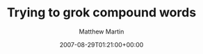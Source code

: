 ---
title: 'Trying to grok compound words'
posts: 15
hash: 't851'
author: 'Matthew Martin'
date: 2007-08-29T01:21:00+00:00
sources:
  - http://forums.tokipona.org/viewtopic.php%3Ft=851.html
---